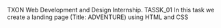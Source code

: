 TXON Web Development and Design Internship. 
TASSK_01
In this task we create a landing page (Title: ADVENTURE) using HTML and CSS

